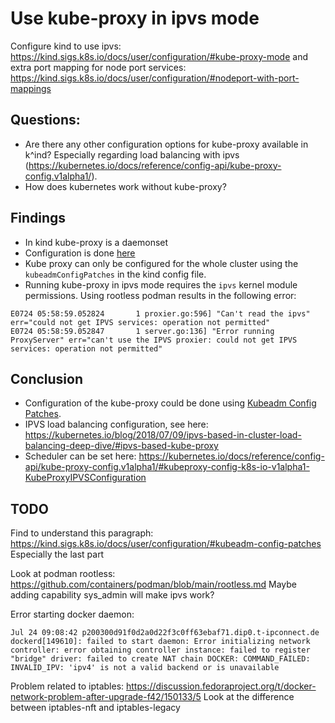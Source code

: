 # Use kube-proxy in ipvs mode
Configure kind to use ipvs: https://kind.sigs.k8s.io/docs/user/configuration/#kube-proxy-mode
and extra port mapping for node port services:
https://kind.sigs.k8s.io/docs/user/configuration/#nodeport-with-port-mappings

## Questions:
- Are there any other configuration options for kube-proxy available in k^ind? Especially regarding load balancing with ipvs (https://kubernetes.io/docs/reference/config-api/kube-proxy-config.v1alpha1/).
- How does kubernetes work without kube-proxy?

## Findings
- In kind kube-proxy is a daemonset
- Configuration is done [here](https://github.com/kubernetes-sigs/kind/blob/5d59e3be91212cd98737be6bf38230dbf20819dc/pkg/cluster/internal/kubeadm/config.go#L299)
- Kube proxy can only be configured for the whole cluster using the `kubeadmConfigPatches` in the kind config file.
- Running kube-proxy in ipvs mode requires the `ipvs` kernel module permissions. Using rootless podman results in the following error:
```
E0724 05:58:59.052824       1 proxier.go:596] "Can't read the ipvs" err="could not get IPVS services: operation not permitted"
E0724 05:58:59.052847       1 server.go:136] "Error running ProxyServer" err="can't use the IPVS proxier: could not get IPVS services: operation not permitted"
```

## Conclusion
- Configuration of the kube-proxy could be done using [Kubeadm Config Patches](https://kind.sigs.k8s.io/docs/user/configuration/#kubeadm-config-patches).
- IPVS load balancing configuration, see here: https://kubernetes.io/blog/2018/07/09/ipvs-based-in-cluster-load-balancing-deep-dive/#ipvs-based-kube-proxy
- Scheduler can be set here: https://kubernetes.io/docs/reference/config-api/kube-proxy-config.v1alpha1/#kubeproxy-config-k8s-io-v1alpha1-KubeProxyIPVSConfiguration

## TODO
Find to understand this paragraph:
https://kind.sigs.k8s.io/docs/user/configuration/#kubeadm-config-patches
Especially the last part

Look at podman rootless:
https://github.com/containers/podman/blob/main/rootless.md
Maybe adding capability sys_admin will make ipvs work?

Error starting docker daemon:
```
Jul 24 09:08:42 p200300d91f0d2a0d22f3c0ff63ebaf71.dip0.t-ipconnect.de dockerd[149610]: failed to start daemon: Error initializing network controller: error obtaining controller instance: failed to register "bridge" driver: failed to create NAT chain DOCKER: COMMAND_FAILED: INVALID_IPV: 'ipv4' is not a valid backend or is unavailable
```

Problem related to iptables:
https://discussion.fedoraproject.org/t/docker-network-problem-after-upgrade-f42/150133/5
Look at the difference between iptables-nft and iptables-legacy